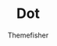 ---
title: "Dot"
thumbnail: 'images/theme/thumbnail/dot.png'
github: https://github.com/themefisher/dot-hugo-documentation-theme
demo: https://themes.gohugo.io/theme/dot-hugo-documentation-theme/
author: Themefisher
ssg:
  - Hugo
---